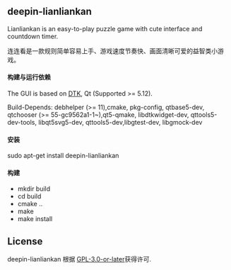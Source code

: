 ## deepin-lianliankan
Lianliankan is an easy-to-play puzzle game with cute interface and countdown timer.

连连看是一款规则简单容易上手、游戏速度节奏快、画面清晰可爱的益智类小游戏。

#### 构建与运行依赖
The GUI is based on [DTK](https://github.com/linuxdeepin/dtkwidget), Qt (Supported >= 5.12).

Build-Depends:
debhelper (>= 11),cmake, pkg-config, qtbase5-dev, qtchooser (>= 55-gc9562a1-1~),qt5-qmake, libdtkwidget-dev, qttools5-dev-tools, libqt5svg5-dev, qttools5-dev,libgtest-dev, libgmock-dev 

#### 安装
sudo apt-get install deepin-lianliankan

#### 构建
- mkdir build
- cd build
- cmake ..
- make
- make install
## License

deepin-lianliankan 根据 [GPL-3.0-or-later](LICENSE)获得许可.